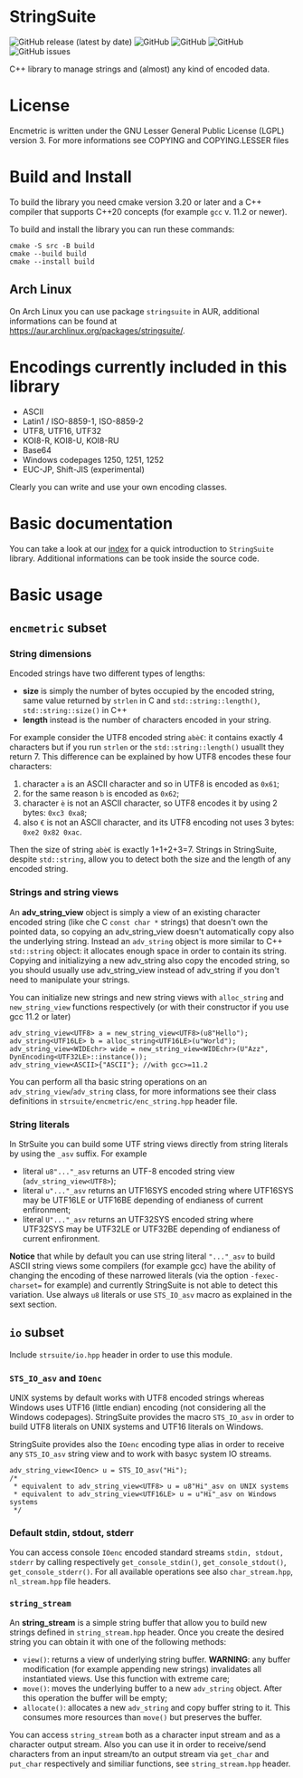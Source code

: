# StringSuite
![GitHub release (latest by date)](https://img.shields.io/github/v/release/Loara/StringSuite?color=brightgreen&style=for-the-badge)
![GitHub](https://img.shields.io/github/license/Loara/StringSuite?color=brightgreen&style=for-the-badge)
![GitHub](https://img.shields.io/static/v1?label=C%2B%2B&message=20%2B&color=blue&style=for-the-badge)
![GitHub](https://img.shields.io/static/v1?label=Platforms&message=Linux%2C%20OSX%2C%20Windows&color=blue&style=for-the-badge)
![GitHub issues](https://img.shields.io/github/issues/Loara/StringSuite?style=for-the-badge)

C++ library to manage strings and (almost) any kind of encoded data.

# License
Encmetric is written under the GNU Lesser General Public License (LGPL) version 3. For more informations see COPYING and COPYING.LESSER files

# Build and Install
To build the library you need cmake version 3.20 or later and a C++ compiler that supports C++20 concepts (for example `gcc` v. 11.2 or newer).

To build and install the library you can run these commands:

    cmake -S src -B build
    cmake --build build
    cmake --install build

## Arch Linux
On Arch Linux you can use package `stringsuite` in AUR, additional informations can be found at https://aur.archlinux.org/packages/stringsuite/.

# Encodings currently included in this library
* ASCII
* Latin1 / ISO-8859-1, ISO-8859-2
* UTF8, UTF16, UTF32
* KOI8-R, KOI8-U, KOI8-RU
* Base64
* Windows codepages 1250, 1251, 1252
* EUC-JP, Shift-JIS (experimental)

Clearly you can write and use your own encoding classes.

# Basic documentation
You can take a look at our [index](doc/md/Index.md) for a quick introduction to `StringSuite` library. Additional informations can be took inside the source code.

# Basic usage
## `encmetric` subset

### String dimensions
Encoded strings have two different types of lengths:

 * **size** is simply the number of bytes occupied by the encoded string, same value returned by `strlen` in C and `std::string::length()`, `std::string::size()` in C++
 * **length** instead is the number of characters encoded in your string.

For example consider the UTF8 encoded string `abè€`: it contains exactly 4 characters but if you run `strlen` or the `std::string::length()` usuallt they return 7. This difference can be explained by how UTF8 encodes these four characters:

1. character `a` is an ASCII character and so in UTF8 is encoded as `0x61`;
2. for the same reason `b` is encoded as `0x62`;
3. character `è` is not an ASCII character, so UTF8 encodes it by using 2 bytes: `0xc3 0xa8`;
4. also `€` is not an ASCII character, and its UTF8 encoding not uses 3 bytes: `0xe2 0x82 0xac`.

Then the size of string `abè€` is exactly 1+1+2+3=7. Strings in StringSuite, despite `std::string`, allow you to detect both the size and the length of any encoded string.

### Strings and string views
An **adv_string_view** object is simply a view of an existing character encoded string (like che C `const char *` strings) that doesn't own the pointed data, so copying an adv_string_view doesn't automatically copy also the underlying string. Instead an `adv_string` object is more similar to C++ `std::string` object: it allocates enough space in order to contain its string. Copying and initializying a new adv_string also copy the encoded string, so you should usually use adv_string_view instead of adv_string if you don't need to manipulate your strings.

You can initialize new strings and new string views with `alloc_string` and `new_string_view` functions respectively (or with their constructor if you use gcc 11.2 or later)

    adv_string_view<UTF8> a = new_string_view<UTF8>(u8"Hello");
    adv_string<UTF16LE> b = alloc_string<UTF16LE>(u"World");
    adv_string_view<WIDEchr> wide = new_string_view<WIDEchr>(U"Azz", DynEncoding<UTF32LE>::instance());
    adv_string_view<ASCII>{"ASCII"}; //with gcc>=11.2

You can perform all tha basic string operations on an `adv_string_view`/`adv_string` class, for more informations see their class definitions in `strsuite/encmetric/enc_string.hpp` header file.

### String literals
In StrSuite you can build some UTF string views directly from string literals by using the `_asv` suffix. For example

* literal `u8"..."_asv` returns an UTF-8 encoded string view (`adv_string_view<UTF8>`);
* literal `u"..."_asv` returns an UTF16SYS encoded string where UTF16SYS may be UTF16LE or UTF16BE depending of endianess of current enfironment;
* literal `U"..."_asv` returns an UTF32SYS encoded string where UTF32SYS may be UTF32LE or UTF32BE depending of endianess of current enfironment.

**Notice** that while by default you can use string literal `"..."_asv` to build ASCII string views some compilers (for example gcc) have the ability of changing the encoding of these narrowed literals (via the option `-fexec-charset=` for example) and currently StringSuite is not able to detect this variation. Use always `u8` literals or use `STS_IO_asv` macro as explained in the sext section.

## `io` subset
Include `strsuite/io.hpp` header in order to use this module.
### `STS_IO_asv` and `IOenc`
UNIX systems by default works with UTF8 encoded strings whereas Windows uses UTF16 (little endian) encoding (not considering all the Windows codepages). StringSuite provides the macro `STS_IO_asv` in order to build UTF8 literals on UNIX systems and UTF16 literals on Windows.

StringSuite provides also the `IOenc` encoding type alias in order to receive any `STS_IO_asv` string view and to work with basyc system IO streams.

    adv_string_view<IOenc> u = STS_IO_asv("Hi");
    /*
     * equivalent to adv_string_view<UTF8> u = u8"Hi"_asv on UNIX systems
     * equivalent to adv_string_view<UTF16LE> u = u"Hi"_asv on Windows systems
     */

### Default stdin, stdout, stderr
You can access console `IOenc` encoded standard streams `stdin, stdout, stderr` by calling respectively `get_console_stdin()`, `get_console_stdout()`, `get_console_stderr()`. For all available operations see also `char_stream.hpp`, `nl_stream.hpp` file headers.

### `string_stream`
An **string_stream** is a simple string buffer that allow you to build new strings defined in `string_stream.hpp` header. Once you create the desired string you can obtain it with one of the following methods:

* `view()`: returns a view of underlying string buffer. **WARNING**: any buffer modification (for example appending new strings) invalidates all instantiated views. Use this function with extreme care;
* `move()`: moves the underlying buffer to a new `adv_string` object. After this operation the buffer will be empty;
* `allocate()`: allocates a new `adv_string` and copy buffer string to it. This consumes more resources than `move()` but preserves the buffer.

You can access `string_stream` both as a character input stream and as a character output stream. Also you can use it in order to receive/send characters from an input stream/to an output stream via `get_char` and `put_char` respectively and similiar functions, see `string_stream.hpp` header.
